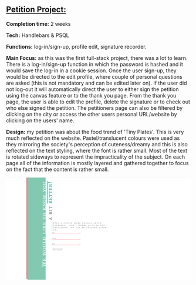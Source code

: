 ## [Petition Project:](https://spiced-sesame.herokuapp.com)

**Completion time:** 2 weeks

**Tech:** Handlebars & PSQL

**Functions:** log-in/sign-up, profile edit, signature recorder.

**Main Focus:**
as this was the first full-stack project, there was a lot to learn.
There is a log-in/sign-up function in which the password is hashed and it would save the log-in in a cookie session.
Once the user sign-up, they would be directed to the edit profile, where couple of personal questions are asked (this
is not mandatory and can be edited later on).
If the user did not log-out it will automatically direct the user to either sign the petition using the canvas feature or to the thank you page.
From the thank you page, the user is able to edit the profile, delete the signature or to check out who else signed the petition.
The petitioners page can also be filtered by clicking on the city or access the other users personal URL/website by clicking on the users' name.

**Design:**
my petition was about the food trend of 'Tiny Plates'.
This is very much reflected on the website.
Pastel/translucent colours were used as they mirroring the society's perception of cuteness/dreamy and this is also reflected on the text styling, where the font is rather small.
Most of the text is rotated sideways to represent the impracticality of the subject.
On each page all of the information is mostly layered and gathered together to focus on the fact that the content is rather small.

![Screenshot1](petition/screenshots/extrainfo.png)
